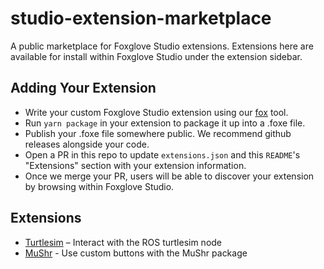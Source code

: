 # studio-extension-marketplace

A public marketplace for Foxglove Studio extensions. Extensions here are available for install within
Foxglove Studio under the extension sidebar.

## Adding Your Extension

- Write your custom Foxglove Studio extension using our [fox](https://github.com/foxglove/fox) tool.
- Run `yarn package` in your extension to package it up into a .foxe file.
- Publish your .foxe file somewhere public. We recommend github releases alongside your code.
- Open a PR in this repo to update `extensions.json` and this `README`'s "Extensions" section with your extension information.
- Once we merge your PR, users will be able to discover your extension by browsing within Foxglove Studio.

## Extensions

- [Turtlesim](https://github.com/foxglove/studio-extension-turtlesim) – Interact with the ROS turtlesim node
- [MuShr](https://github.com/mcdoerr/foxglove-mushr-extension) - Use custom buttons with the MuShr package